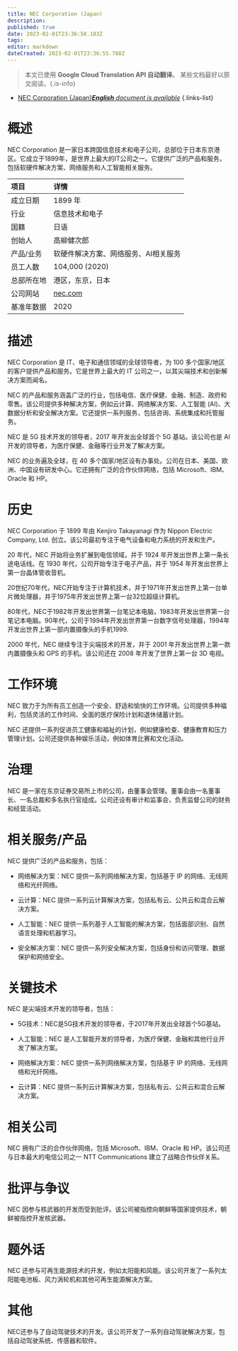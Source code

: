 ```yaml
---
title: NEC Corporation (Japan)
description: 
published: true
date: 2023-02-01T23:36:58.183Z
tags: 
editor: markdown
dateCreated: 2023-02-01T23:36:55.788Z
---
```


> 本文已使用 **Google Cloud Translation API 自动翻译**。
某些文档最好以原文阅读。{.is-info}



- [NEC Corporation (Japan)***English** document is available*](/en/Knowledge-base/Dictionary/Company/nec-corporation-japan)
{.links-list}


# 概述
NEC Corporation 是一家日本跨国信息技术和电子公司，总部位于日本东京港区。它成立于1899年，是世界上最大的IT公司之一。它提供广泛的产品和服务，包括软硬件解决方案、网络服务和人工智能相关服务。

|项目 |详情 |
| :--- | :--- |
|成立日期 | 1899 年 |
|行业 |信息技术和电子|
|国籍 |日语 |
|创始人 |高柳健次郎 |
|产品/业务 |软硬件解决方案、网络服务、AI相关服务|
|员工人数 | 104,000 (2020) |
|总部所在地 |港区，东京，日本 |
|公司网站 | [nec.com](https://www.nec.com/) |
|基准年数据 | 2020 |

# 描述
NEC Corporation 是 IT、电子和通信领域的全球领导者，为 100 多个国家/地区的客户提供产品和服务。它是世界上最大的 IT 公司之一，以其尖端技术和创新解决方案而闻名。

NEC 的产品和服务涵盖广泛的行业，包括电信、医疗保健、金融、制造、政府和零售。该公司提供多种解决方案，例如云计算、网络解决方案、人工智能 (AI)、大数据分析和安全解决方案。它还提供一系列服务，包括咨询、系统集成和托管服务。

NEC 是 5G 技术开发的领导者，2017 年开发出全球首个 5G 基站。该公司也是 AI 开发的领导者，为医疗保健、金融等行业开发了解决方案。

NEC 的业务遍及全球，在 40 多个国家/地区设有办事处。公司在日本、美国、欧洲、中国设有研发中心。它还拥有广泛的合作伙伴网络，包括 Microsoft、IBM、Oracle 和 HP。

# 历史
NEC Corporation 于 1899 年由 Kenjiro Takayanagi 作为 Nippon Electric Company, Ltd. 创立。该公司最初专注于电气设备和电力系统的开发和生产。

20 年代，NEC 开始将业务扩展到电信领域，并于 1924 年开发出世界上第一条长途电话线。在 1930 年代，公司开始专注于电子产品，并于 1954 年开发出世界上第一台晶体管收音机。

20世纪70年代，NEC开始专注于计算机技术，并于1971年开发出世界上第一台单片微处理器，并于1975年开发出世界上第一台32位超级计算机。

80年代，NEC于1982年开发出世界第一台笔记本电脑，1983年开发出世界第一台笔记本电脑。90年代，公司于1994年开发出世界第一台数字信号处理器，1994年开发出世界上第一部内置摄像头的手机1999.

2000 年代，NEC 继续专注于尖端技术的开发，并于 2001 年开发出世界上第一款内置摄像头和 GPS 的手机。该公司还在 2008 年开发了世界上第一台 3D 电视。

# 工作环境
NEC 致力于为所有员工创造一个安全、舒适和愉快的工作环境。公司提供多种福利，包括灵活的工作时间、全面的医疗保险计划和退休储蓄计划。

NEC 还提供一系列促进员工健康和福祉的计划，例如健康检查、健康教育和压力管理计划。公司还提供各种娱乐活动，例如体育比赛和文化活动。

# 治理
NEC 是一家在东京证券交易所上市的公司，由董事会管理。董事会由一名董事长、一名总裁和多名执行官组成。公司还设有审计和监事会，负责监督公司的财务和经营活动。

# 相关服务/产品
NEC 提供广泛的产品和服务，包括：

- 网络解决方案：NEC 提供一系列网络解决方案，包括基于 IP 的网络、无线网络和光纤网络。

- 云计算：NEC 提供一系列云计算解决方案，包括私有云、公共云和混合云解决方案。

- 人工智能：NEC 提供一系列基于人工智能的解决方案，包括面部识别、自然语言处理和机器学习。

- 安全解决方案：NEC 提供一系列安全解决方案，包括身份和访问管理、数据保护和网络安全。

# 关键技术
NEC 是尖端技术开发的领导者，包括：

- 5G技术：NEC是5G技术开发的领导者，于2017年开发出全球首个5G基站。

- 人工智能：NEC 是人工智能开发的领导者，为医疗保健、金融和其他行业开发了解决方案。

- 网络解决方案：NEC 提供一系列网络解决方案，包括基于 IP 的网络、无线网络和光纤网络。

- 云计算：NEC 提供一系列云计算解决方案，包括私有云、公共云和混合云解决方案。

# 相关公司
NEC 拥有广泛的合作伙伴网络，包括 Microsoft、IBM、Oracle 和 HP。该公司还与日本最大的电信公司之一 NTT Communications 建立了战略合作伙伴关系。

# 批评与争议
NEC 因参与核武器的开发而受到批评。该公司被指控向朝鲜等国家提供技术，朝鲜被指控开发核武器。

# 题外话
NEC 还参与可再生能源技术的开发，例如太阳能和风能。该公司开发了一系列太阳能电池板、风力涡轮机和其他可再生能源解决方案。

# 其他
NEC还参与了自动驾驶技术的开发。该公司开发了一系列自动驾驶解决方案，包括自动驾驶系统、传感器和软件。